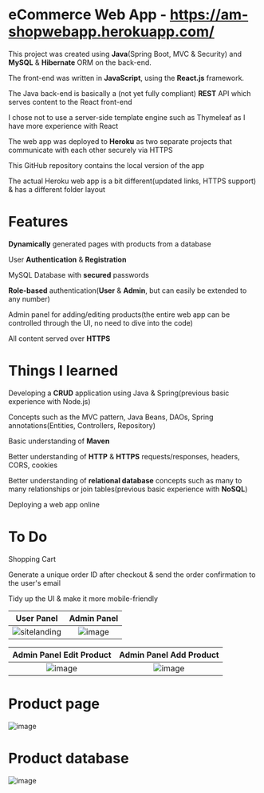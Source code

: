 # eCommerce Web App - https://am-shopwebapp.herokuapp.com/
<p>This project was created using <strong>Java</strong>(Spring Boot, MVC & Security) and <strong>MySQL</strong> & <strong>Hibernate</strong> ORM on the back-end. </p>
<p>The front-end was written in <strong>JavaScript</strong>, using the <strong>React.js</strong> framework.</p>
<p>The Java back-end is basically a (not yet fully compliant) <strong>REST</strong> API which serves content to the React front-end</p>
<p>I chose not to use a server-side template engine such as Thymeleaf as I have more experience with React</p>
<p>The web app was deployed to <strong>Heroku</strong> as two separate projects that communicate with each other securely via HTTPS</p>
<p>This GitHub repository contains the local version of the app</p>
<p>The actual Heroku web app is a bit different(updated links, HTTPS support) & has a different folder layout</p>

# Features
<p><strong>Dynamically</strong> generated pages with products from a database</p>
<p>User <strong>Authentication</strong> & <strong>Registration</strong></p>
<p>MySQL Database with <strong>secured</strong> passwords</p>
<p><strong>Role-based</strong> authentication(<strong>User</strong> & <strong>Admin</strong>, but can easily be extended to any number)</p>
<p>Admin panel for adding/editing products(the entire web app can be controlled through the UI, no need to dive into the code)</p>
<p>All content served over <strong>HTTPS</strong></p>

# Things I learned
<p>Developing a <strong>CRUD</strong> application using Java & Spring(previous basic experience with Node.js)</p>
<p>Concepts such as the MVC pattern, Java Beans, DAOs, Spring annotations(Entities, Controllers, Repository) </p>
<p> Basic understanding of <strong>Maven</strong> </p>
<p>Better understanding of <strong>HTTP</strong> & <strong>HTTPS</strong> requests/responses, headers, CORS, cookies</p>
  <p>Better understanding of <strong>relational database</strong> concepts such as many to many relationships or join tables(previous basic experience with <strong>NoSQL</strong>)</p>
<p>Deploying a web app online</p>

# To Do
<p>Shopping Cart</p>
<p>Generate a unique order ID after checkout & send the order confirmation to the user's email</p>
<p>Tidy up the UI & make it more mobile-friendly</p>

<strong>User Panel</strong>    |  <strong>Admin Panel</strong>
:-------------------------:|:-------------------------:
![sitelanding](https://user-images.githubusercontent.com/14853367/105646957-8ba1fe00-5eab-11eb-9a98-06a432759bac.jpg)  |  ![image](https://user-images.githubusercontent.com/14853367/105647772-8b583180-5eb0-11eb-8749-2dd4af07b171.png)

<strong>Admin Panel Edit Product</strong>    |  <strong>Admin Panel Add Product</strong>
:-------------------------:|:-------------------------:
![image](https://user-images.githubusercontent.com/14853367/105648243-2520de00-5eb3-11eb-971d-89209eac365f.png)  |  ![image](https://user-images.githubusercontent.com/14853367/105648273-4aade780-5eb3-11eb-8e2b-2e0f5818413c.png)

# Product page
![image](https://user-images.githubusercontent.com/14853367/105648119-5fd64680-5eb2-11eb-9aa8-4a42dd956fa6.png)

# Product database
![image](https://user-images.githubusercontent.com/14853367/105648155-a88dff80-5eb2-11eb-9d08-409fa3466826.png)


